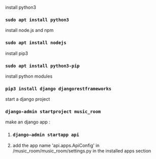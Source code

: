 install python3 

### `sudo apt install python3`

install node.js and npm 
### `sudo apt install nodejs`


install pip3 
### `sudo apt install python3-pip`

install python modules 
### `pip3 install django djangorestframeworks`


start a django project 
### `django-admin startproject music_room`

make an django app :
1. ### `django-admin startapp api`
2. add the app name 'api.apps.ApiConfig' in /music_room/music_room/settings.py in the installed apps section
